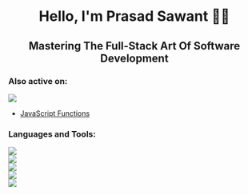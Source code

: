 <h1 align="center">Hello, I'm Prasad Sawant 👋🏼</h1>
<h2 align="center">Mastering The Full-Stack Art Of Software Development</h2>

<h3 align="left">Also active on:</h3>
<p align="left">
  <a href="https://dev.to/prasadsawant7">
    <img src="https://skillicons.dev/icons?i=devto" />
  </a>
</p>

<!-- DEVTO:START -->
- [JavaScript Functions](https://dev.to/prasadsawant7/javascript-functions-12i1)
<!-- DEVTO:END -->

<h3 align="left">Languages and Tools:</h3>
<p align="left">
  <a href="https://skillicons.dev">
    <img src="https://skillicons.dev/icons?i=java,ts,py,spring,nestjs,django&perline=3" />
    <br />
    <img src="https://skillicons.dev/icons?i=hibernate,prisma" />
    <br />
    <img src="https://skillicons.dev/icons?i=postgres,mongodb,redis,cassandra" />
    <br />
    <img src="https://skillicons.dev/icons?i=nginx,aws,terraform,ansible" />
    <br />
    <img src="https://skillicons.dev/icons?i=docker,kubernetes,githubactions,jenkins,prometheus,grafana" />
  </a>
</p>
